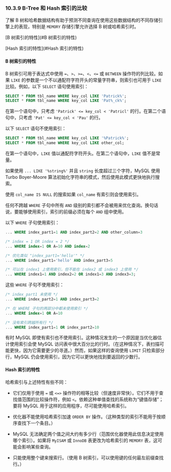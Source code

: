 ### 10.3.9 B-Tree 和 Hash 索引的比较

了解 B 树和哈希数据结构有助于预测不同查询在使用这些数据结构的不同存储引擎上的表现，特别是 `MEMORY` 存储引擎允许选择 B 树或哈希索引时。

[B 树索引的特性](#B 树索引的特性)

[Hash 索引的特性](#Hash 索引的特性)

#### B 树索引的特性

B 树索引可用于表达式中使用 `=`、`>`、`>=`、`<`、`<=` 或 `BETWEEN` 操作符的列比较。如果 `LIKE` 的参数是一个不以通配符字符开头的常量字符串，则索引也可用于 `LIKE` 比较。例如，以下 `SELECT` 语句使用索引：

```sql
SELECT * FROM tbl_name WHERE key_col LIKE 'Patrick%';
SELECT * FROM tbl_name WHERE key_col LIKE 'Pat%_ck%';
```

在第一个语句中，只考虑 `'Patrick' <= key_col < 'Patricl'` 的行。在第二个语句中，只考虑 `'Pat' <= key_col < 'Pau'` 的行。

以下 `SELECT` 语句不使用索引：

```sql
SELECT * FROM tbl_name WHERE key_col LIKE '%Patrick%';
SELECT * FROM tbl_name WHERE key_col LIKE other_col;
```

在第一个语句中，`LIKE` 值以通配符字符开头。在第二个语句中，`LIKE` 值不是常量。

如果使用 `... LIKE '%string%'` 并且 `string` 长度超过三个字符，MySQL 使用 Turbo Boyer-Moore 算法初始化字符串的模式，然后使用此模式更快地执行搜索。

使用 `col_name IS NULL` 的搜索如果 `col_name` 有索引则会使用索引。

任何不跨越 `WHERE` 子句中所有 `AND` 级别的索引都不会被用来优化查询。换句话说，要能够使用索引，索引的前缀必须在每个 `AND` 组中使用。

以下 `WHERE` 子句使用索引：

```sql
... WHERE index_part1=1 AND index_part2=2 AND other_column=3

/* index = 1 OR index = 2 */
... WHERE index=1 OR A=10 AND index=2

/* 优化类似 "index_part1='hello'" */
... WHERE index_part1='hello' AND index_part3=5

/* 可以在 index1 上使用索引，但不能在 index2 或 index3 上使用 */
... WHERE index1=1 AND index2=2 OR index1=3 AND index3=3;
```

这些 `WHERE` 子句不使用索引：

```sql
/* index_part1 未使用 */
... WHERE index_part2=1 AND index_part3=2

/* 在 WHERE 子句的两部分中都未使用索引 */
... WHERE index=1 OR A=10

/* 没有索引跨越所有行 */
... WHERE index_part1=1 OR index_part2=10
```

有时 MySQL 即使有索引也不使用索引。这种情况发生的一个原因是当优化器估计使用索引会使 MySQL 访问表中很大百分比的行时。（在这种情况下，表扫描可能更快，因为它需要更少的寻道。）然而，如果这样的查询使用 `LIMIT` 只检索部分行，MySQL 仍会使用索引，因为它可以更快地找到要返回的少数行。

#### Hash 索引的特性

哈希索引与上述特性有些不同：

- 它们仅用于使用 `=` 或 `<=>` 操作符的相等比较（但速度非常快）。它们不用于查找值范围的比较操作符，例如 `<`。依赖这种单值查找的系统称为“键值存储”；要将 MySQL 用于这样的应用程序，尽可能使用哈希索引。

- 优化器不能使用哈希索引加速 `ORDER BY` 操作。（这种类型的索引不能用于按顺序查找下一个条目。）

- MySQL 无法确定两个值之间大约有多少行（范围优化器使用此信息决定使用哪个索引）。如果将 `MyISAM` 或 `InnoDB` 表更改为哈希索引的 `MEMORY` 表，这可能会影响某些查询。

- 只能使用整个键来搜索行。（使用 B 树索引，可以使用键的任何最左前缀查找行。）